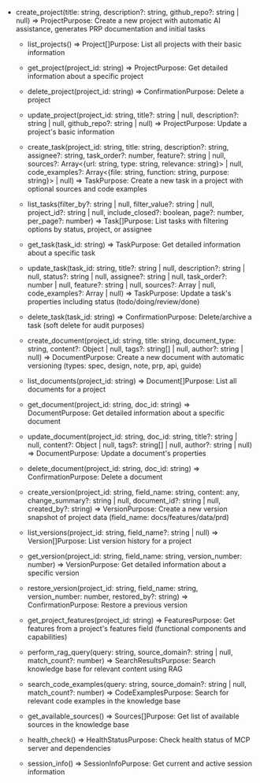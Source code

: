 - create_project(title: string, description?: string, github_repo?: string |
  null) => ProjectPurpose: Create a new project with automatic AI assistance,
  generates PRP documentation and initial tasks

  - list_projects() => Project[]Purpose: List all projects with their basic
    information

  - get_project(project_id: string) => ProjectPurpose: Get detailed information
    about a specific project

  - delete_project(project_id: string) => ConfirmationPurpose: Delete a project

  - update_project(project_id: string, title?: string | null, description?:
    string | null, github_repo?: string | null) => ProjectPurpose: Update a
    project's basic information

  - create_task(project_id: string, title: string, description?: string,
    assignee?: string, task_order?: number, feature?: string | null, sources?:
    Array<{url: string, type: string, relevance: string}> | null, code_examples?:
    Array<{file: string, function: string, purpose: string}> | null) =>
    TaskPurpose: Create a new task in a project with optional sources and code
    examples

  - list_tasks(filter_by?: string | null, filter_value?: string | null,
    project_id?: string | null, include_closed?: boolean, page?: number,
    per_page?: number) => Task[]Purpose: List tasks with filtering options by
    status, project, or assignee

  - get_task(task_id: string) => TaskPurpose: Get detailed information about a
    specific task

  - update_task(task_id: string, title?: string | null, description?: string |
    null, status?: string | null, assignee?: string | null, task_order?: number |
    null, feature?: string | null, sources?: Array<Object> | null, code_examples?:
    Array<Object> | null) => TaskPurpose: Update a task's properties including
    status (todo/doing/review/done)

  - delete_task(task_id: string) => ConfirmationPurpose: Delete/archive a task
    (soft delete for audit purposes)

  - create_document(project_id: string, title: string, document_type: string,
    content?: Object | null, tags?: string[] | null, author?: string | null) =>
    DocumentPurpose: Create a new document with automatic versioning (types: spec,
    design, note, prp, api, guide)

  - list_documents(project_id: string) => Document[]Purpose: List all documents for a project

  - get_document(project_id: string, doc_id: string) => DocumentPurpose: Get
    detailed information about a specific document

  - update_document(project_id: string, doc_id: string, title?: string | null,
    content?: Object | null, tags?: string[] | null, author?: string | null) =>
    DocumentPurpose: Update a document's properties

  - delete_document(project_id: string, doc_id: string) => ConfirmationPurpose:
    Delete a document

  - create_version(project_id: string, field_name: string, content: any,
    change_summary?: string | null, document_id?: string | null, created_by?:
    string) => VersionPurpose: Create a new version snapshot of project data
    (field_name: docs/features/data/prd)

  - list_versions(project_id: string, field_name?: string | null) =>
    Version[]Purpose: List version history for a project

  - get_version(project_id: string, field_name: string, version_number: number)
    => VersionPurpose: Get detailed information about a specific version

  - restore_version(project_id: string, field_name: string, version_number:
    number, restored_by?: string) => ConfirmationPurpose: Restore a previous
    version

  - get_project_features(project_id: string) => FeaturesPurpose: Get features
    from a project's features field (functional components and capabilities)

  - perform_rag_query(query: string, source_domain?: string | null, match_count?: number) => SearchResultsPurpose: Search knowledge base for
    relevant content using RAG

  - search_code_examples(query: string, source_domain?: string | null, match_count?: number) => CodeExamplesPurpose: Search for relevant code examples in the knowledge base

  - get_available_sources() => Sources[]Purpose: Get list of available sources in the knowledge base

  - health_check() => HealthStatusPurpose: Check health status of MCP server and dependencies

  - session_info() => SessionInfoPurpose: Get current and active session information
